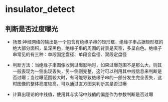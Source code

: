 # insulator_detect

## 判断是否过度曝光
+ 场景:神经网络的输出是一个包含有绝缘子串的矩形框，绝缘子串占据矩形框的绝大部分面积，呈深黑色，绝缘子串的周围的背景是天空，多呈白色。绝缘子串常见的有三种：单段固定盘径、单段变盘径、双段定盘径

+ 判断方法：当绝缘子串图像收到过曝影响时，如果过曝范围不是那么大，则其一般表现为一侧出现丢失，另一侧则完整，这时可以利用其中线信息来判断是否过曝；当过曝范围较大时，有可能导致绝缘子串的一部分发生完全丢失，这时图像的整体亮度较高，可以通过直方图来判断其是否过曝
+ 计算出理论的中线值，使用其与实际中线值的偏差作为参数判断是否过曝
